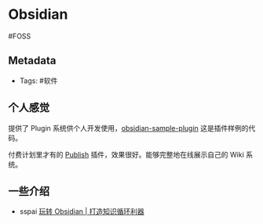 Obsidian
===

#FOSS 


## Metadata
- Tags: #软件


## 个人感觉

提供了 Plugin 系统供个人开发使用，[obsidian-sample-plugin](https://github.com/obsidianmd/obsidian-sample-plugin) 这是插件样例的代码。

付费计划里才有的 [Publish](https://publish.obsidian.md/help/Plugins/Publish) 插件，效果很好。能够完整地在线展示自己的 Wiki 系统。

## 一些介绍

- sspai [玩转 Obsidian \| 打造知识循环利器](https://sspai.com/post/62414)